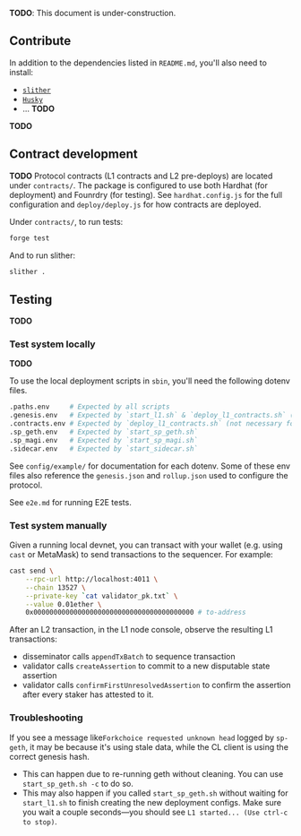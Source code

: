 **TODO**: This document is under-construction.

## Contribute
In addition to the dependencies listed in `README.md`, you'll also need to install:
- [`slither`](https://github.com/crytic/slither)
- [`Husky`](https://www.npmjs.com/package/husky)
- ... **TODO**

**TODO**

## Contract development
**TODO**
Protocol contracts (L1 contracts and L2 pre-deploys) are located under `contracts/`.
The package is configured to use both Hardhat (for deployment) and Founrdry (for testing).
See `hardhat.config.js` for the full configuration and `deploy/deploy.js` for how contracts are deployed.

Under `contracts/`, to run tests:
```sh
forge test
```
And to run slither:
```sh
slither .
```

## Testing

**TODO**

### Test system locally

**TODO**

To use the local deployment scripts in `sbin`, you'll need the following dotenv files.
```sh
.paths.env     # Expected by all scripts
.genesis.env   # Expected by `start_l1.sh` & `deploy_l1_contracts.sh` (not necessary for existing chains)
.contracts.env # Expected by `deploy_l1_contracts.sh` (not necessary for existing chains)
.sp_geth.env   # Expected by `start_sp_geth.sh`
.sp_magi.env   # Expected by `start_sp_magi.sh`
.sidecar.env   # Expected by `start_sidecar.sh`
```
See `config/example/` for documentation for each dotenv.
Some of these env files also reference the `genesis.json` and `rollup.json` used to configure the protocol.

See `e2e.md` for running E2E tests.

### Test system manually
Given a running local devnet, you can transact with your wallet (e.g. using `cast` or MetaMask) to send transactions to the sequencer. For example:
```bash
cast send \
    --rpc-url http://localhost:4011 \
    --chain 13527 \
    --private-key `cat validator_pk.txt` \
    --value 0.01ether \
    0x0000000000000000000000000000000000000000 # to-address
```

After an L2 transaction, in the L1 node console, observe the resulting L1 transactions:
- disseminator calls `appendTxBatch` to sequence transaction
- validator calls `createAssertion` to commit to a new disputable state assertion
- validator calls `confirmFirstUnresolvedAssertion` to confirm the assertion after every staker has attested to it.

### Troubleshooting

If you see a message like`Forkchoice requested unknown head` logged by `sp-geth`, it may be because it's using stale data, while the CL client is using the correct genesis hash.
- This can happen due to re-running geth without cleaning. You can use `start_sp_geth.sh -c` to do so.
- This may also happen if you called `start_sp_geth.sh` without waiting for `start_l1.sh` to finish creating the new deployment configs. Make sure you wait a couple seconds—you should see `L1 started... (Use ctrl-c to stop)`.
